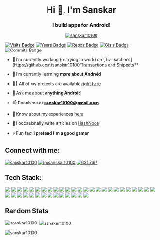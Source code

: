 <h1 align="center">Hi 👋, I'm Sanskar</h1>
<h3 align="center">I build apps for Android!</h3>

<p align="center"> <a href="https://github.com/ryo-ma/github-profile-trophy"><img src="https://github-profile-trophy.vercel.app/?username=sanskar10100&theme=dracula" alt="sanskar10100" /></a> </p>

[![Visits Badge](https://badges.pufler.dev/visits/sanskar10100/sanskar10100)](https://badges.pufler.dev)
[![Years Badge](https://badges.pufler.dev/years/sanskar10100)](https://badges.pufler.dev)
[![Repos Badge](https://badges.pufler.dev/repos/sanskar10100)](https://badges.pufler.dev)
[![Gists Badge](https://badges.pufler.dev/gists/sanskar10100)](https://badges.pufler.dev)
[![Commits Badge](https://badges.pufler.dev/commits/monthly/sanskar10100)](https://badges.pufler.dev)

- 🔭 I’m currently working (or trying to work) on [Transactions](https://github.com/sanskar10100/Transactions and [Snippets](https://github.com/SnippetsDev)**

- 🌱 I’m currently learning **more about Android**

- 👨‍💻 All of my projects are available [right here](https://github.com/sanskar10100?tab=repositories)

- 💬 Ask me about **anything Android**

- 📫 Reach me at **sanskar10100@gmail.com**

- 📄 Know about my experiences [here](https://drive.google.com/file/d/127Ve1Db8-BGBK0l14024-r4auLbUwYmI/view)

- 📝 I occasionally write articles on [HashNode](https://sanskar10100.hashnode.dev)

- ⚡ Fun fact **I pretend I'm a good gamer**

<h2 align="left">Connect with me:</h3>
<p align="left">
<a href="https://twitter.com/sanskar10100" target="blank"><img align="center" src="https://img.shields.io/badge/Twitter-1DA1F2?style=for-the-badge&logo=twitter&logoColor=white" alt="sanskar10100"/></a>
<a href="https://linkedin.com/in/sanskar10100" target="blank"><img align="center" src="https://img.shields.io/badge/LinkedIn-0077B5?style=for-the-badge&logo=linkedin&logoColor=white" alt="in/sanskar10100"/></a>
<a href="https://stackoverflow.com/users/6315197" target="blank"><img align="center" src="https://img.shields.io/badge/Stack_Overflow-FE7A16?style=for-the-badge&logo=stack-overflow&logoColor=white" alt="6315197"/></a>
</p>

## Tech Stack:
<p align="left">
<img src="https://img.shields.io/badge/Amazon_AWS-FF9900?style=for-the-badge&logo=amazonaws&logoColor=white">
<img src="https://img.shields.io/badge/Google_Cloud-4285F4?style=for-the-badge&logo=google-cloud&logoColor=white">
<img src="https://img.shields.io/badge/PostgreSQL-316192?style=for-the-badge&logo=postgresql&logoColor=white">
<img src="https://img.shields.io/badge/SQLite-07405E?style=for-the-badge&logo=sqlite&logoColor=white">
<img src="https://img.shields.io/badge/Django-092E20?style=for-the-badge&logo=django&logoColor=white">
<img src="https://img.shields.io/badge/firebase-ffca28?style=for-the-badge&logo=firebase&logoColor=black">
<img src="https://img.shields.io/badge/Flask-000000?style=for-the-badge&logo=flask&logoColor=white">
<img src="https://img.shields.io/badge/gradle-02303A?style=for-the-badge&logo=gradle&logoColor=white">
<img src="https://img.shields.io/badge/Markdown-000000?style=for-the-badge&logo=markdown&logoColor=white">
<img src="https://img.shields.io/badge/Material--UI-0081CB?style=for-the-badge&logo=material-ui&logoColor=white">
<img src="https://img.shields.io/badge/npm-CB3837?style=for-the-badge&logo=npm&logoColor=white">
<img src="https://img.shields.io/badge/Android_Studio-3DDC84?style=for-the-badge&logo=android-studio&logoColor=white">
<img src="https://img.shields.io/badge/CLion-000000?style=for-the-badge&logo=clion&logoColor=white">
<img src="https://img.shields.io/badge/IntelliJIDEA-000000.svg?style=for-the-badge&logo=intellij-idea&logoColor=white">
<img src="https://img.shields.io/badge/PyCharm-000000.svg?&style=for-the-badge&logo=PyCharm&logoColor=white">
<img src="https://img.shields.io/badge/sublime_text-%23575757.svg?&style=for-the-badge&logo=sublime-text&logoColor=important">
<img src="https://img.shields.io/badge/Visual_Studio_Code-0078D4?style=for-the-badge&logo=visual%20studio%20code&logoColor=white">
<img src="https://img.shields.io/badge/Python-FFD43B?style=for-the-badge&logo=python&logoColor=darkgreen">
<img src="https://img.shields.io/badge/HTML5-E34F26?style=for-the-badge&logo=html5&logoColor=white">
<img src="https://img.shields.io/badge/CSS3-1572B6?style=for-the-badge&logo=css3&logoColor=white">
<img src="https://img.shields.io/badge/JavaScript-323330?style=for-the-badge&logo=javascript&logoColor=F7DF1E">
<img src="https://img.shields.io/badge/C-00599C?style=for-the-badge&logo=c&logoColor=white">
<img src="https://img.shields.io/badge/C%2B%2B-00599C?style=for-the-badge&logo=c%2B%2B&logoColor=white">
<img src="https://img.shields.io/badge/Java-ED8B00?style=for-the-badge&logo=java&logoColor=white">
<img src="https://img.shields.io/badge/Kotlin-0095D5?&style=for-the-badge&logo=kotlin&logoColor=white">
<img src="https://img.shields.io/badge/Dart-0175C2?style=for-the-badge&logo=dart&logoColor=white">
<img src="https://img.shields.io/badge/json-5E5C5C?style=for-the-badge&logo=json&logoColor=white">
<img src="https://img.shields.io/badge/Scratch-4D97FF?style=for-the-badge&logo=Scratch&logoColor=white">
<img src="https://img.shields.io/badge/Notion-000000?style=for-the-badge&logo=notion&logoColor=white">
<img src="https://img.shields.io/badge/Android-3DDC84?style=for-the-badge&logo=android&logoColor=white">
<img src="https://img.shields.io/badge/Windows-0078D6?style=for-the-badge&logo=windows&logoColor=white">
<img src="https://img.shields.io/badge/Linux-FCC624?style=for-the-badge&logo=linux&logoColor=black">
<img src="https://img.shields.io/badge/manjaro-35BF5C?style=for-the-badge&logo=manjaro&logoColor=white">
<img src="https://img.shields.io/badge/Google_Play-414141?style=for-the-badge&logo=google-play&logoColor=white">
<img src="https://img.shields.io/badge/GNU%20Bash-4EAA25?style=for-the-badge&logo=GNU%20Bash&logoColor=white">
<img src="https://img.shields.io/badge/oh_my_zsh-1A2C34?style=for-the-badge&logo=ohmyzsh&logoColor=white">
<img src="https://img.shields.io/badge/Google_chrome-4285F4?style=for-the-badge&logo=Google-chrome&logoColor=white">
<img src="https://img.shields.io/badge/Tor_Browser-7D4698?style=for-the-badge&logo=Tor-Browser&logoColor=white">
<img src="https://img.shields.io/badge/asus-laptop-000000?style=for-the-badge&logo=asus&logoColor=white">
</p>

## Random Stats

<p><img align="left" src="https://github-readme-stats.vercel.app/api/top-langs?username=sanskar10100&show_icons=true&theme=radical&locale=en&layout=compact" alt="sanskar10100" /></p>

<p>&nbsp;<img align="center" src="https://github-readme-stats.vercel.app/api?username=sanskar10100&show_icons=true&theme=dark&locale=en" alt="sanskar10100" /></p>

<p><img align="center" src="https://github-readme-streak-stats.herokuapp.com/?user=sanskar10100&theme=dark" alt="sanskar10100" /></p>
